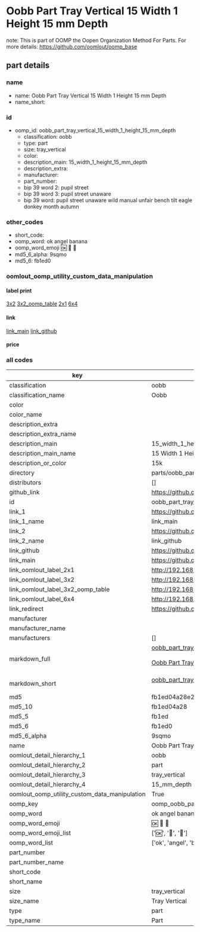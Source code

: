 # Oobb Part Tray Vertical 15 Width 1 Height 15 mm Depth  

note: This is part of OOMP the Oopen Organization Method For Parts. For more details: https://github.com/oomlout/oomp_base

##  part details
  







### name
* name: Oobb Part Tray Vertical 15 Width 1 Height 15 mm Depth
* name_short: 
### id
* oomp_id: oobb_part_tray_vertical_15_width_1_height_15_mm_depth
  * classification: oobb
  * type: part
  * size: tray_vertical
  * color: 
  * description_main: 15_width_1_height_15_mm_depth
  * description_extra: 
  * manufacturer: 
  * part_number: 
  * bip 39 word 2: pupil street
  * bip 39 word 3: pupil street unaware
  * bip 39 word: pupil street unaware wild manual unfair bench tilt eagle donkey month autumn

### other_codes
* short_code: 
* oomp_word: ok angel banana
* oomp_word_emoji :ok: :angel: :banana:
* md5_6_alpha: 9sqmo
* md5_6: fb1ed0






### oomlout_oomp_utility_custom_data_manipulation
#### label print
[3x2](http://192.168.1.245:1112/?label=oomp%209sqmo)
[3x2_oomp_table](http://192.168.1.108:1112/?label=oomp%209sqmo)
[2x1](http://192.168.1.242:1112/?label=oomp%209sqmo)
[6x4](http://192.168.1.55:1112/?label=oomp%209sqmo)    

#### link

[link_main](https://github.com/oomlout/oomlout_oomp_version_1_messy/tree/main/parts/oobb_part_tray_vertical_15_width_1_height_15_mm_depth) [link_github](https://github.com/oomlout/oomlout_oomp_version_1_messy/tree/main/parts/oobb_part_tray_vertical_15_width_1_height_15_mm_depth)                             

#### price







### all codes 
| key | value |  
| --- | --- |  
| classification | oobb |  
| classification_name | Oobb |  
| color |  |  
| color_name |  |  
| description_extra |  |  
| description_extra_name |  |  
| description_main | 15_width_1_height_15_mm_depth |  
| description_main_name | 15 Width 1 Height 15 mm Depth |  
| description_or_color | 15k |  
| directory | parts/oobb_part_tray_vertical_15_width_1_height_15_mm_depth |  
| distributors | [] |  
| github_link | https://github.com/oomlout/oomlout_oomp_part_src/tree/main/parts/oobb_part_tray_vertical_15_width_1_height_15_mm_depth |  
| id | oobb_part_tray_vertical_15_width_1_height_15_mm_depth |  
| link_1 | https://github.com/oomlout/oomlout_oomp_version_1_messy/tree/main/parts/oobb_part_tray_vertical_15_width_1_height_15_mm_depth |  
| link_1_name | link_main |  
| link_2 | https://github.com/oomlout/oomlout_oomp_version_1_messy/tree/main/parts/oobb_part_tray_vertical_15_width_1_height_15_mm_depth |  
| link_2_name | link_github |  
| link_github | https://github.com/oomlout/oomlout_oomp_version_1_messy/tree/main/parts/oobb_part_tray_vertical_15_width_1_height_15_mm_depth |  
| link_main | https://github.com/oomlout/oomlout_oomp_version_1_messy/tree/main/parts/oobb_part_tray_vertical_15_width_1_height_15_mm_depth |  
| link_oomlout_label_2x1 | http://192.168.1.242:1112/?label=oomp%209sqmo |  
| link_oomlout_label_3x2 | http://192.168.1.245:1112/?label=oomp%209sqmo |  
| link_oomlout_label_3x2_oomp_table | http://192.168.1.108:1112/?label=oomp%209sqmo |  
| link_oomlout_label_6x4 | http://192.168.1.55:1112/?label=oomp%209sqmo |  
| link_redirect | https://github.com/oomlout/oomlout_oomp_version_1_messy/tree/main/parts/oobb_part_tray_vertical_15_width_1_height_15_mm_depth |  
| manufacturer |  |  
| manufacturer_name |  |  
| manufacturers | [] |  
| markdown_full | [oobb_part_tray_vertical_15_width_1_height_15_mm_depth](none)<br>[](none)<br>[Oobb Part Tray Vertical 15 Width 1 Height 15 Mm Depth](none)<br><br> |  
| markdown_short | [oobb_part_tray_vertical_15_width_1_height_15_mm_depth](none)<br><br> |  
| md5 | fb1ed04a28e202a3b443bfb1d8f5bd6f |  
| md5_10 | fb1ed04a28 |  
| md5_5 | fb1ed |  
| md5_6 | fb1ed0 |  
| md5_6_alpha | 9sqmo |  
| name | Oobb Part Tray Vertical 15 Width 1 Height 15 mm Depth |  
| oomlout_detail_hierarchy_1 | oobb |  
| oomlout_detail_hierarchy_2 | part |  
| oomlout_detail_hierarchy_3 | tray_vertical |  
| oomlout_detail_hierarchy_4 | 15_mm_depth |  
| oomlout_oomp_utility_custom_data_manipulation | True |  
| oomp_key | oomp_oobb_part_tray_vertical_15_width_1_height_15_mm_depth |  
| oomp_word | ok angel banana |  
| oomp_word_emoji | :ok: :angel: :banana: |  
| oomp_word_emoji_list | [':ok:', ':angel:', ':banana:'] |  
| oomp_word_list | ['ok', 'angel', 'banana'] |  
| part_number |  |  
| part_number_name |  |  
| short_code |  |  
| short_name |  |  
| size | tray_vertical |  
| size_name | Tray Vertical |  
| type | part |  
| type_name | Part |  
